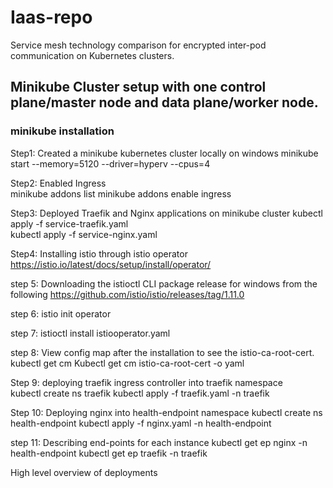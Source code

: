# Iaas-repo
Service mesh technology comparison for encrypted inter-pod communication on Kubernetes clusters.

## Minikube Cluster setup with one control plane/master node and data plane/worker node.

### minikube installation 

Step1: Created a minikube kubernetes cluster locally on windows
         	minikube start  --memory=5120  --driver=hyperv  --cpus=4

 
Step2: Enabled Ingress            
                    	minikube addons list
                        minikube addons enable ingress

Step3: Deployed Traefik and Nginx applications on minikube cluster
                kubectl apply -f service-traefik.yaml   
                kubectl apply -f service-nginx.yaml 

Step4: Installing istio through istio operator https://istio.io/latest/docs/setup/install/operator/

step 5: Downloading the istioctl CLI package release for windows from the following  https://github.com/istio/istio/releases/tag/1.11.0

step 6: istio init operator

step 7: istioctl install istiooperator.yaml

step 8: View config map after the installation to see the istio-ca-root-cert.
                kubectl get cm 
				Kubectl get cm istio-ca-root-cert -o yaml

Step 9: deploying traefik ingress controller into traefik namespace            
                kubectl create ns traefik
                kubectl apply -f traefik.yaml -n traefik

Step 10: Deploying nginx into health-endpoint namespace
            kubectl create ns health-endpoint
            kubectl apply -f nginx.yaml -n health-endpoint

step 11: Describing end-points for each instance
           kubectl get ep nginx -n health-endpoint
           kubectl get ep traefik -n traefik

High level overview of deployments





